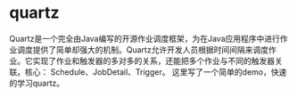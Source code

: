 # quartz #

Quartz是一个完全由Java编写的开源作业调度框架，为在Java应用程序中进行作业调度提供了简单却强大的机制。Quartz允许开发人员根据时间间隔来调度作业。它实现了作业和触发器的多对多的关系，还能把多个作业与不同的触发器关联。核心： Schedule、JobDetail、Trigger。 这里写了一个简单的demo，快速的学习quartz。
